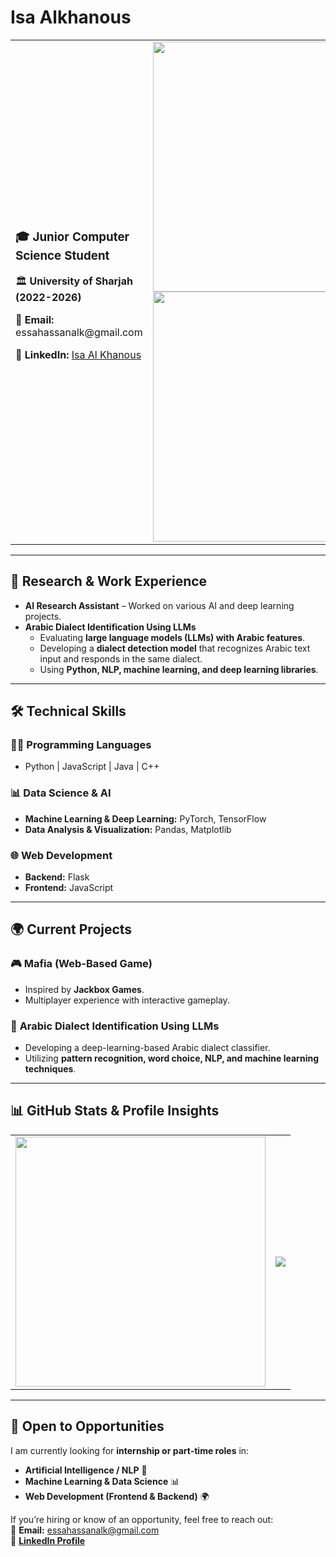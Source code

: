 # **Isa Alkhanous**  

<table>
  <tr>
    <td>
      <h3>🎓 Junior Computer Science Student</h3>
      <p>🏛 <b>University of Sharjah (2022-2026)</b></p>
      <p>📧 <b>Email:</b> essahassanalk@gmail.com</p>
      <p>🔗 <b>LinkedIn:</b> <a href="https://www.linkedin.com/in/isa-al-khanus-97a1aa1b3/">Isa Al Khanous</a></p>
    </td>
    <td align="right">
      <img src="https://github-readme-stats.vercel.app/api?username=IsaAlkhanous&show_icons=true&theme=dark&count_private=true" width="400"/>
      <img src="https://github-profile-summary-cards.vercel.app/api/cards/profile-details?username=IsaAlkhanous&theme=github_dark" width="400"/>
    </td>
  </tr>
</table>

---

## **🔬 Research & Work Experience**  
- **AI Research Assistant** – Worked on various AI and deep learning projects.  
- **Arabic Dialect Identification Using LLMs**  
  - Evaluating **large language models (LLMs) with Arabic features**.  
  - Developing a **dialect detection model** that recognizes Arabic text input and responds in the same dialect.  
  - Using **Python, NLP, machine learning, and deep learning libraries**.  

---

## **🛠️ Technical Skills**  
### **👨‍💻 Programming Languages**  
- Python | JavaScript | Java | C++  

### **📊 Data Science & AI**  
- **Machine Learning & Deep Learning:** PyTorch, TensorFlow  
- **Data Analysis & Visualization:** Pandas, Matplotlib  

### **🌐 Web Development**  
- **Backend:** Flask  
- **Frontend:** JavaScript  

---

## **🌍 Current Projects**  
### 🎮 **Mafia** (Web-Based Game)  
- Inspired by **Jackbox Games**.  
- Multiplayer experience with interactive gameplay.  

### 🤖 **Arabic Dialect Identification Using LLMs**  
- Developing a deep-learning-based Arabic dialect classifier.  
- Utilizing **pattern recognition, word choice, NLP, and machine learning techniques**.  

---

## 📊 **GitHub Stats & Profile Insights**  
<table>
  <tr>
    <td>
      <img src="https://github-readme-stats.vercel.app/api/top-langs/?username=IsaAlkhanous&layout=compact&theme=dark" width="400"/>
    </td>
    <td>
      <img src="https://komarev.com/ghpvc/?username=IsaAlkhanous&color=blue&style=flat-square"/>
    </td>
  </tr>
</table>

---

## 🌟 Open to Opportunities  
I am currently looking for **internship or part-time roles** in:  
- **Artificial Intelligence / NLP** 🤖  
- **Machine Learning & Data Science** 📊  
- **Web Development (Frontend & Backend)** 🌍  

If you’re hiring or know of an opportunity, feel free to reach out:  
📧 **Email:** essahassanalk@gmail.com  
🔗 **[LinkedIn Profile](https://www.linkedin.com/in/isa-al-khanus-97a1aa1b3/)**
 
